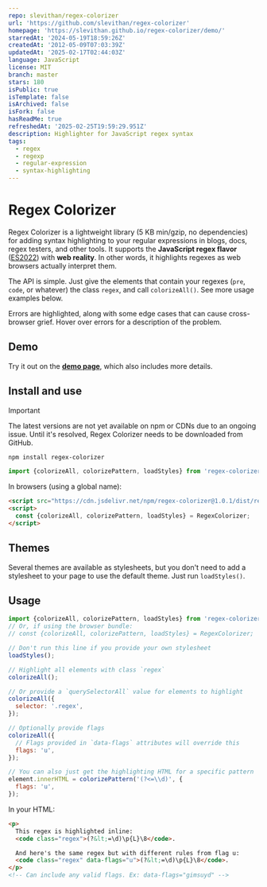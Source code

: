```yaml
---
repo: slevithan/regex-colorizer
url: 'https://github.com/slevithan/regex-colorizer'
homepage: 'https://slevithan.github.io/regex-colorizer/demo/'
starredAt: '2024-05-19T18:59:26Z'
createdAt: '2012-05-09T07:03:39Z'
updatedAt: '2025-02-17T02:44:03Z'
language: JavaScript
license: MIT
branch: master
stars: 180
isPublic: true
isTemplate: false
isArchived: false
isFork: false
hasReadMe: true
refreshedAt: '2025-02-25T19:59:29.951Z'
description: Highlighter for JavaScript regex syntax
tags:
  - regex
  - regexp
  - regular-expression
  - syntax-highlighting
---
```


# Regex Colorizer

Regex Colorizer is a lightweight library (5 KB min/gzip, no dependencies) for adding syntax highlighting to your regular expressions in blogs, docs, regex testers, and other tools. It supports the **JavaScript regex flavor** ([ES2022](https://github.com/slevithan/awesome-regex#javascript-regex-evolution)) with **web reality**. In other words, it highlights regexes as web browsers actually interpret them.

The API is simple. Just give the elements that contain your regexes (`pre`, `code`, or whatever) the class `regex`, and call `colorizeAll()`. See more usage examples below.

Errors are highlighted, along with some edge cases that can cause cross-browser grief. Hover over errors for a description of the problem.

## Demo

Try it out on the [**demo page**](https://slevithan.github.io/regex-colorizer/demo/), which also includes more details.

## Install and use

> [!IMPORTANT]
> The latest versions are not yet available on npm or CDNs due to an ongoing issue. Until it's resolved, Regex Colorizer needs to be downloaded from GitHub.

```sh
npm install regex-colorizer
```

```js
import {colorizeAll, colorizePattern, loadStyles} from 'regex-colorizer';
```

In browsers (using a global name):

```html
<script src="https://cdn.jsdelivr.net/npm/regex-colorizer@1.0.1/dist/regex-colorizer.min.js"></script>
<script>
  const {colorizeAll, colorizePattern, loadStyles} = RegexColorizer;
</script>
```

## Themes

Several themes are available as stylesheets, but you don't need to add a stylesheet to your page to use the default theme. Just run `loadStyles()`.

## Usage

```js
import {colorizeAll, colorizePattern, loadStyles} from 'regex-colorizer';
// Or, if using the browser bundle:
// const {colorizeAll, colorizePattern, loadStyles} = RegexColorizer;

// Don't run this line if you provide your own stylesheet
loadStyles();

// Highlight all elements with class `regex`
colorizeAll();

// Or provide a `querySelectorAll` value for elements to highlight
colorizeAll({
  selector: '.regex',
});

// Optionally provide flags
colorizeAll({
  // Flags provided in `data-flags` attributes will override this
  flags: 'u',
});

// You can also just get the highlighting HTML for a specific pattern
element.innerHTML = colorizePattern('(?<=\\d)', {
  flags: 'u',
});
```

In your HTML:

```html
<p>
  This regex is highlighted inline:
  <code class="regex">(?&lt;=\d)\p{L}\8</code>.

  And here's the same regex but with different rules from flag u:
  <code class="regex" data-flags="u">(?&lt;=\d)\p{L}\8</code>.
</p>
<!-- Can include any valid flags. Ex: data-flags="gimsuyd" -->
```

